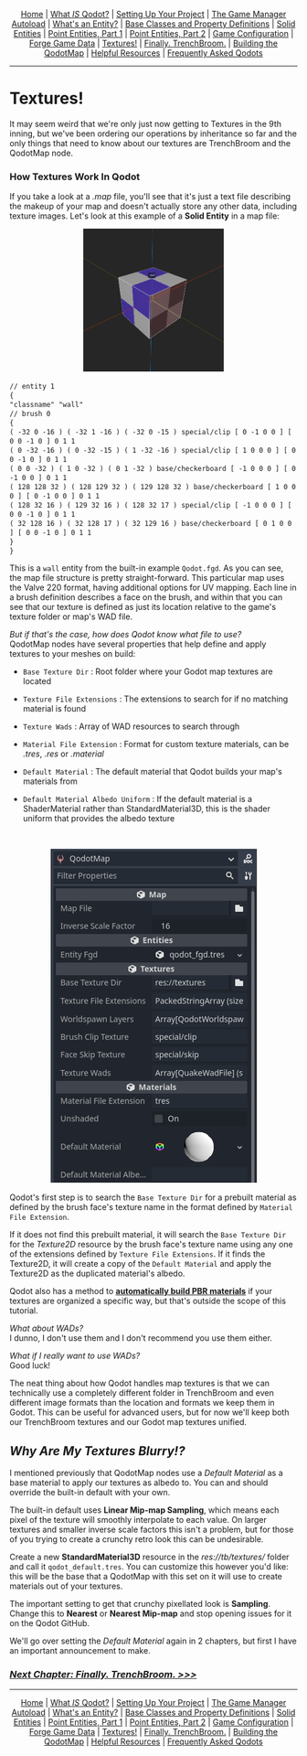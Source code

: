 <p align=center>
<a href="../readme.md">Home</a> |
<a href="qodot.md">What <i>IS</i> Qodot?</a> | 
<a href="setup.md">Setting Up Your Project</a> | 
<a href="gamemanager.md">The Game Manager Autoload</a> | 
<a href="entities.md">What's an Entity?</a> | 
<a href="baseclass.md">Base Classes and Property Definitions</a> | 
<a href="solidclass.md">Solid Entities</a> | 
<a href="pointclass.md">Point Entities, Part 1</a> | 
<a href="pointclass2.md">Point Entities, Part 2</a> | 
<a href="gameconfig.md">Game Configuration</a> | 
<a href="fgd.md">Forge Game Data</a> | 
<a href="textures.md">Textures!</a> | 
<a href="trenchbroom.md">Finally. TrenchBroom.</a> | 
<a href="qodotmap.md">Building the QodotMap</a> | 
<a href="resources.md">Helpful Resources</a> |
<a href="faq.md">Frequently Asked Qodots</a> 
</p>

---

# Textures!

It may seem weird that we're only just now getting to Textures in the 9th inning, but we've been ordering our operations by inheritance so far and the only things that need to know about our textures are TrenchBroom and the QodotMap node.

### How Textures Work In Qodot

If you take a look at a _.map_ file, you'll see that it's just a text file describing the makeup of your map and doesn't actually store any other data, including texture images. Let's look at this example of a **Solid Entity** in a map file:<br>

<p align=center><img src="../images/solidEnt00.png" height=250 /><br>

```
// entity 1
{
"classname" "wall"
// brush 0
{
( -32 0 -16 ) ( -32 1 -16 ) ( -32 0 -15 ) special/clip [ 0 -1 0 0 ] [ 0 0 -1 0 ] 0 1 1
( 0 -32 -16 ) ( 0 -32 -15 ) ( 1 -32 -16 ) special/clip [ 1 0 0 0 ] [ 0 0 -1 0 ] 0 1 1
( 0 0 -32 ) ( 1 0 -32 ) ( 0 1 -32 ) base/checkerboard [ -1 0 0 0 ] [ 0 -1 0 0 ] 0 1 1
( 128 128 32 ) ( 128 129 32 ) ( 129 128 32 ) base/checkerboard [ 1 0 0 0 ] [ 0 -1 0 0 ] 0 1 1
( 128 32 16 ) ( 129 32 16 ) ( 128 32 17 ) special/clip [ -1 0 0 0 ] [ 0 0 -1 0 ] 0 1 1
( 32 128 16 ) ( 32 128 17 ) ( 32 129 16 ) base/checkerboard [ 0 1 0 0 ] [ 0 0 -1 0 ] 0 1 1
}
}
```

This is a `wall` entity from the built-in example `Qodot.fgd`. As you can see, the map file structure is pretty straight-forward. This particular map uses the Valve 220 format, having additional options for UV mapping. Each line in a brush definition describes a face on the brush, and within that you can see that our texture is defined as just its location relative to the game's texture folder or map's WAD file.

_But if that's the case, how does Qodot know what file to use?_<br>
QodotMap nodes have several properties that help define and apply textures to your meshes on build:

- `Base Texture Dir` : Root folder where your Godot map textures are located

- `Texture File Extensions` : The extensions to search for if no matching material is found

- `Texture Wads` : Array of WAD resources to search through

- `Material File Extension` : Format for custom texture materials, can be _.tres_, _.res_ or _.material_

- `Default Material` : The default material that Qodot builds your map's materials from

- `Default Material Albedo Uniform` : If the default material is a ShaderMaterial rather than StandardMaterial3D, this is the shader uniform that provides the albedo texture

<br>

<p align=center><img src="../images/mapNode.png" /><br>

Qodot's first step is to search the `Base Texture Dir` for a prebuilt material as defined by the brush face's texture name in the format defined by `Material File Extension`.

If it does not find this prebuilt material, it will search the `Base Texture Dir` for the _Texture2D_ resource by the brush face's texture name using any one of the extensions defined by `Texture File Extensions`. If it finds the Texture2D, it will create a copy of the `Default Material` and apply the Texture2D as the duplicated material's albedo.

Qodot also has a method to [**automatically build PBR materials**](https://qodotplugin.github.io/docs/materials.html#automatic-pbr-texturing) if your textures are organized a specific way, but that's outside the scope of this tutorial.

_What about WADs?_<br>
I dunno, I don't use them and I don't recommend you use them either.

_What if I really want to use WADs?_<br>
Good luck!

The neat thing about how Qodot handles map textures is that we can technically use a completely different folder in TrenchBroom and even different image formats than the location and formats we keep them in Godot. This can be useful for advanced users, but for now we'll keep both our TrenchBroom textures and our Godot map textures unified.

## _Why Are My Textures Blurry!?_

I mentioned previously that QodotMap nodes use a _Default Material_ as a base material to apply our textures as albedo to. You can and should override the built-in default with your own.

The built-in default uses **Linear Mip-map Sampling**, which means each pixel of the texture will smoothly interpolate to each value. On larger textures and smaller inverse scale factors this isn't a problem, but for those of you trying to create a crunchy retro look this can be undesirable.

Create a new **StandardMaterial3D** resource in the _res://tb/textures/_ folder and call it `qodot_default.tres`. You can customize this however you'd like: this will be the base that a QodotMap with this set on it will use to create materials out of your textures.

The important setting to get that crunchy pixellated look is **Sampling**. Change this to **Nearest** or **Nearest Mip-map** and stop opening issues for it on the Qodot GitHub.

We'll go over setting the _Default Material_ again in 2 chapters, but first I have an important announcement to make.

### [**_Next Chapter: Finally. TrenchBroom. >>>_**](trenchbroom.md)

---

<p align=center>
<a href="../readme.md">Home</a> |
<a href="qodot.md">What <i>IS</i> Qodot?</a> | 
<a href="setup.md">Setting Up Your Project</a> | 
<a href="gamemanager.md">The Game Manager Autoload</a> | 
<a href="entities.md">What's an Entity?</a> | 
<a href="baseclass.md">Base Classes and Property Definitions</a> | 
<a href="solidclass.md">Solid Entities</a> | 
<a href="pointclass.md">Point Entities, Part 1</a> | 
<a href="pointclass2.md">Point Entities, Part 2</a> | 
<a href="gameconfig.md">Game Configuration</a> | 
<a href="fgd.md">Forge Game Data</a> | 
<a href="textures.md">Textures!</a> | 
<a href="trenchbroom.md">Finally. TrenchBroom.</a> | 
<a href="qodotmap.md">Building the QodotMap</a> | 
<a href="resources.md">Helpful Resources</a> |
<a href="faq.md">Frequently Asked Qodots</a> 
</p>